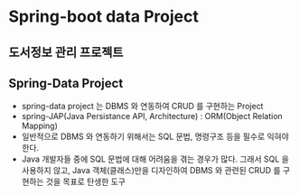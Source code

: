 # Spring-boot data Project
## 도서정보 관리 프로젝트

## Spring-Data Project
* spring-data project 는 DBMS 와 연동하여 CRUD 를 구현하는 Project
* spring-JAP(Java Persistance API, Architecture) : ORM(Object Relation Mapping)
* 일반적으로 DBMS 와 연동하기 위해서는 SQL 문법, 명령구조 등을 필수로 익혀야 한다.
* Java 개발자들 중에 SQL 문법에 대해 어려움을 겪는 경우가 많다. 그래서 SQL 을 사용하지 않고,
Java 객체(클래스)만을 디자인하여 DBMS 와 관련된 CRUD 를 구현하는 것을 목표로 탄생한 도구